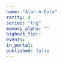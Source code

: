 ```yaml
---
name: "Alan-A-Dale"
rarity: 4
series: "tng"
memory_alpha: ""
bigbook_tier:
events:
in_portal:
published: false
---
```


